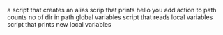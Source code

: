 a script that creates an alias
scrip that prints hello you
add action to path
counts no of dir in path
global variables
script that reads local variables
script that prints new local variables
